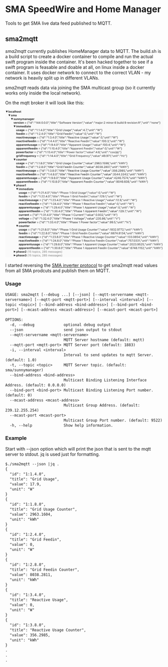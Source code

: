 # SMA SpeedWire and Home Manager

Tools to get SMA live data feed published to MQTT.

## sma2mqtt

*sma2mqtt* currently publishes HomeManager data to MQTT. 
The build.sh is a build script to create a docker container to compile and run the actual swift program inside the container. It's been hacked together to see if a swift program is feasable and doable at all, on linux inside a docker container. It uses docker network to connect to the correct VLAN - my network is heavily split up in different VLANs. 

*sma2mqtt* reads data via joining the SMA multicast group (so it currently works only inside the local network). 

On the mqtt broker it will look like this:

![SunnyManager mqtt example](Images/sunnymanager.mqtt.png)


I started reversing the [SMA inverter protocol](SMA%20Protocol.md) to get sma2mqtt read values from all SMA prodcuts and publish them on MQTT.

### Usage


```
USAGE: sma2mqtt [--debug ...] [--json] [--mqtt-servername <mqtt-servername>] [--mqtt-port <mqtt-port>] [--interval <interval>] [--topic <topic>] [--bind-address <bind-address>] [--bind-port <bind-port>] [--mcast-address <mcast-address>] [--mcast-port <mcast-port>]

OPTIONS:
  -d, --debug             optional debug output 
  --json                  send json output to stdout 
  --mqtt-servername <mqtt-servername>
                          MQTT Server hostname (default: mqtt)
  --mqtt-port <mqtt-port> MQTT Server port (default: 1883)
  -i, --interval <interval>
                          Interval to send updates to mqtt Server. (default: 1.0)
  -t, --topic <topic>     MQTT Server topic. (default: sma/sunnymanager)
  --bind-address <bind-address>
                          Multicast Binding Listening Interface Address. (default: 0.0.0.0)
  --bind-port <bind-port> Multicast Binding Listening Port number. (default: 0)
  --mcast-address <mcast-address>
                          Multicast Group Address. (default: 239.12.255.254)
  --mcast-port <mcast-port>
                          Multicast Group Port number. (default: 9522)
  -h, --help              Show help information.
```


### Example 

Start with --json option which will print the json that is sent to the mqtt server to stdout. jq is used just for formatting.
```
$./sma2mqtt --json |jq . 
{
  "id": "1:1.4.0",
  "title": "Grid Usage",
  "value": 17.9,
  "unit": "W"
}
{
  "id": "1:1.8.0",
  "title": "Grid Usage Counter",
  "value": 2963.1604,
  "unit": "kWh"
}
{
  "id": "1:2.4.0",
  "title": "Grid Feedin",
  "value": 0,
  "unit": "W"
}
{
  "id": "1:2.8.0",
  "title": "Grid Feedin Counter",
  "value": 8038.2811,
  "unit": "kWh"
}
{
  "id": "1:3.4.0",
  "title": "Reactive Usage",
  "value": 0,
  "unit": "W"
}
{
  "id": "1:3.8.0",
  "title": "Reactive Usage Counter",
  "value": 356.2985,
  "unit": "kWh"
}
.
.
.
```


